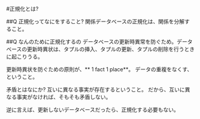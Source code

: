 #正規化とは?

##Q 正規化ってなにをすること?
関係データベースの正規化は、関係を分解すること。

##Q なんのために正規化するの
データベースの更新時異常を防ぐため。データベースの更新時異状は、タプルの挿入、タプルの更新、タプルの削除を行うときに起こりうる。

更新時異状を防ぐための原則が、** 1 fact 1 place**。 データの重複をなくす、ということ。

矛盾とはなにか? 互いに異なる事実が存在するということ。 だから、互いに異なる事実がなければ、そもそも矛盾しない。

逆に言えば、更新しないデータベースだったら、正規化する必要もない。